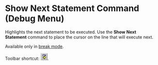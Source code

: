 
# Show Next Statement Command (Debug Menu)

Highlights the next statement to be executed. Use the  **Show** **Next** **Statement** command to place the cursor on the line that will execute next.

Available only in [break mode](b8bdf64f-5920-1ae9-16d0-b26d09524a30.md).

Toolbar shortcut: 
![](images/tbr_shns_ZA01201743.gif).

